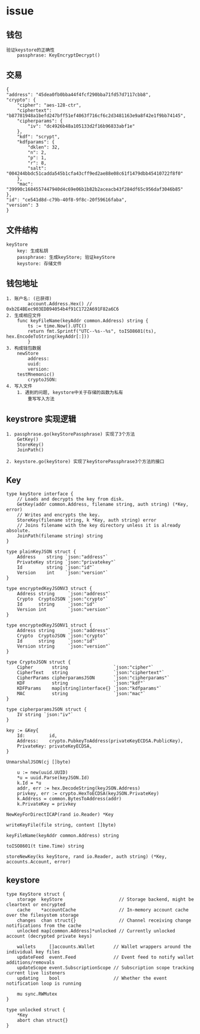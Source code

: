 # issue

## 钱包

    验证keystore的正确性
        passphrase: KeyEncryptDecrypt()

## 交易

    {
    "address": "45dea0fb0bba44f4fcf290bba71fd57d7117cbb8",
    "crypto": {
        "cipher": "aes-128-ctr",
        "ciphertext": "b87781948a1befd247bff51ef4063f716cf6c2d3481163e9a8f42e1f9bb74145",
        "cipherparams": {
            "iv": "dc4926b48a105133d2f16b96833abf1e"
        },
        "kdf": "scrypt",
        "kdfparams": {
            "dklen": 32,
            "n": 2,
            "p": 1,
            "r": 8,
            "salt": "004244bbdc51cadda545b1cfa43cff9ed2ae88e08c61f1479dbb45410722f8f0"
        },
        "mac": "39990c1684557447940d4c69e06b1b82b2aceacb43f284df65c956daf3046b85"
    },
    "id": "ce541d8d-c79b-40f8-9f8c-20f59616faba",
    "version": 3
    }

## 文件结构

    keyStore
        key: 生成私钥
        passphrase: 生成keyStore; 验证keyStore
        keystore: 存储文件

## 钱包地址

    1. 账户名: (已获得)
            account.Address.Hex() // 0xb2E4BEec903EDB94054b4f91C1722A691F82a6C6
    2. 生成相应文件
        func keyFileName(keyAddr common.Address) string {
            ts := time.Now().UTC()
            return fmt.Sprintf("UTC--%s--%s", toISO8601(ts), hex.EncodeToString(keyAddr[:]))
            }
    3. 构成钱包数据
        newStore
            address:
            uuid:
            version:
        testMnemonic()
            cryptoJSON:
    4. 写入文件
        1. 遇到的问题, keystore中关于存储的函数为私有
            重写写入方法

## keystrore 实现逻辑

    1. passphrase.go(keyStorePassphrase) 实现了3个方法
        GetKey()
        StoreKey()
        JoinPath()
    
    2. keystore.go(keyStore) 实现了keyStorePassphrase3个方法的接口

## Key

    type keyStore interface {
        // Loads and decrypts the key from disk.
        GetKey(addr common.Address, filename string, auth string) (*Key, error)
        // Writes and encrypts the key.
        StoreKey(filename string, k *Key, auth string) error
        // Joins filename with the key directory unless it is already absolute.
        JoinPath(filename string) string
    }

    type plainKeyJSON struct {
        Address    string `json:"address"`
        PrivateKey string `json:"privatekey"`
        Id         string `json:"id"`
        Version    int    `json:"version"`
    }

    type encryptedKeyJSONV3 struct {
        Address string     `json:"address"`
        Crypto  CryptoJSON `json:"crypto"`
        Id      string     `json:"id"`
        Version int        `json:"version"`
    }

    type encryptedKeyJSONV1 struct {
        Address string     `json:"address"`
        Crypto  CryptoJSON `json:"crypto"`
        Id      string     `json:"id"`
        Version string     `json:"version"`
    }

    type CryptoJSON struct {
        Cipher       string                 `json:"cipher"`
        CipherText   string                 `json:"ciphertext"`
        CipherParams cipherparamsJSON       `json:"cipherparams"`
        KDF          string                 `json:"kdf"`
        KDFParams    map[string]interface{} `json:"kdfparams"`
        MAC          string                 `json:"mac"`
    }

    type cipherparamsJSON struct {
        IV string `json:"iv"`
    }

    key := &Key{
        Id:         id,
        Address:    crypto.PubkeyToAddress(privateKeyECDSA.PublicKey),
        PrivateKey: privateKeyECDSA,
    }

    UnmarshalJSON(cj []byte)

        u := new(uuid.UUID)
        *u = uuid.Parse(keyJSON.Id)
        k.Id = *u
        addr, err := hex.DecodeString(keyJSON.Address)
        privkey, err := crypto.HexToECDSA(keyJSON.PrivateKey)
        k.Address = common.BytesToAddress(addr)
        k.PrivateKey = privkey

    NewKeyForDirectICAP(rand io.Reader) *Key

    writeKeyFile(file string, content []byte)

    keyFileName(keyAddr common.Address) string

    toISO8601(t time.Time) string

    storeNewKey(ks keyStore, rand io.Reader, auth string) (*Key, accounts.Account, error) 

## keystore

    type KeyStore struct {
        storage  keyStore                     // Storage backend, might be cleartext or encrypted
        cache    *accountCache                // In-memory account cache over the filesystem storage
        changes  chan struct{}                // Channel receiving change notifications from the cache
        unlocked map[common.Address]*unlocked // Currently unlocked account (decrypted private keys)

        wallets     []accounts.Wallet       // Wallet wrappers around the individual key files
        updateFeed  event.Feed              // Event feed to notify wallet additions/removals
        updateScope event.SubscriptionScope // Subscription scope tracking current live listeners
        updating    bool                    // Whether the event notification loop is running

        mu sync.RWMutex
    }

    type unlocked struct {
        *Key
        abort chan struct{}
    }
